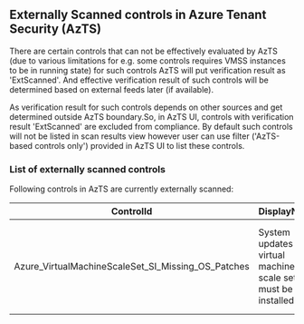 ## Externally Scanned controls in Azure Tenant Security (AzTS)

There are certain controls that can not be effectively evaluated by AzTS (due to various limitations for e.g. some controls requires VMSS instances to be in running state) for such controls AzTS will put verification result as 'ExtScanned'. And effective verification result of such controls will be determined based on external feeds later (if available). 

As verification result for such controls depends on other sources and get determined outside AzTS boundary.So, in AzTS UI, controls with verification result 'ExtScanned' are excluded from compliance. By default such controls will not be listed in scan results view however user can use filter ('AzTS-based controls only') provided in AzTS UI to list these controls.

### List of externally scanned controls

Following controls in AzTS are currently externally scanned:

| ControlId | DisplayName | Description |
|-----------|-------------|-------------|
| Azure_VirtualMachineScaleSet_SI_Missing_OS_Patches|System updates on virtual machine scale sets must be installed.|Virtual Machine Scale Set must have all the required OS patches installed.|
